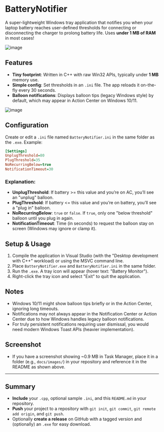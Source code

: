 # BatteryNotifier

A super-lightweight Windows tray application that notifies you when your laptop battery reaches user-defined thresholds for connecting or disconnecting the charger to prolong battery life. Uses **under 1 MB of RAM** in most cases!

![image](https://github.com/user-attachments/assets/ba511a98-06e0-4d29-bdad-51c21d8e5a04)

## Features

- **Tiny footprint**: Written in C++ with raw Win32 APIs, typically under **1 MB** memory use.
- **Simple config**: Set thresholds in an `.ini` file. The app reloads it on-the-fly every 30 seconds.
- **Balloon notifications**: Displays balloon tips (legacy Windows style) by default, which may appear in Action Center on Windows 10/11.

![image](https://github.com/user-attachments/assets/e29d0eb5-81fa-4a5f-bd46-b0780b5901ac)

## Configuration

Create or edit a `.ini` file named `BatteryNotifier.ini` in the same folder as the `.exe`. Example:

```ini
[Settings]
UnplugThreshold=80
PlugThreshold=35
NoRecurringBelow=true
NotificationTimeout=30
```

### Explanation:
- **UnplugThreshold**: If battery >= this value and you’re on AC, you’ll see an "unplug" balloon.
- **PlugThreshold**: If battery <= this value and you’re on battery, you’ll see a "plug in" balloon.
- **NoRecurringBelow**: `true` or `false`. If `true`, only one "below threshold" balloon until you plug in again.
- **NotificationTimeout**: Time (in seconds) to request the balloon stay on screen (Windows may ignore or clamp it).

## Setup & Usage

1. Compile the application in Visual Studio (with the "Desktop development with C++" workload) or using the MSVC command line.
2. Place `BatteryNotifier.exe` and `BatteryNotifier.ini` in the same folder.
3. Run the `.exe`. A tray icon will appear (hover text: "Battery Monitor").
4. Right-click the tray icon and select "Exit" to quit the application.

## Notes

- Windows 10/11 might show balloon tips briefly or in the Action Center, ignoring long timeouts.
- Notifications may not always appear in the Notification Center or Action Center due to how Windows handles legacy balloon notifications.
- For truly persistent notifications requiring user dismissal, you would need modern Windows Toast APIs (heavier implementation).



## Screenshot

- If you have a screenshot showing ~0.9 MB in Task Manager, place it in a folder (e.g., `docs/images/`) in your repository and reference it in the README as shown above.

---

## Summary

- **Include** your `.cpp`, optional sample `.ini`, and this `README.md` in your repository.
- **Push** your project to a repository with `git init`, `git commit`, `git remote add origin`, and `git push`.
- Optionally **create a release** on GitHub with a tagged version and (optionally) an `.exe` for easy download.

